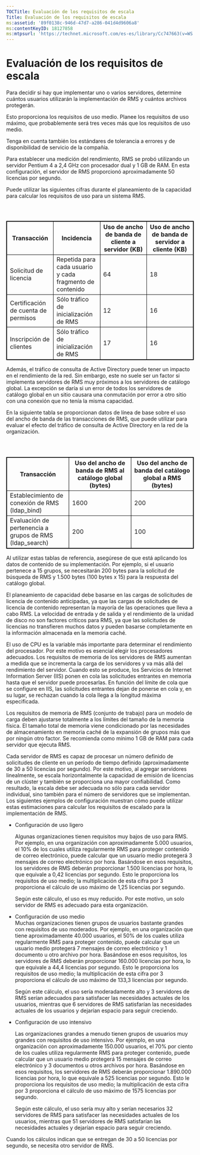```yaml
---
TOCTitle: Evaluación de los requisitos de escala
Title: Evaluación de los requisitos de escala
ms:assetid: '89f0138c-946d-47d7-a286-041d4d9606a8'
ms:contentKeyID: 18127858
ms:mtpsurl: 'https://technet.microsoft.com/es-es/library/Cc747663(v=WS.10)'
---
```


Evaluación de los requisitos de escala
======================================

Para decidir si hay que implementar uno o varios servidores, determine cuántos usuarios utilizarán la implementación de RMS y cuántos archivos protegerán.

Esto proporciona los requisitos de uso medio. Planee los requisitos de uso máximo, que probablemente será tres veces más que los requisitos de uso medio.

Tenga en cuenta también los estándares de tolerancia a errores y de disponibilidad de servicio de la compañía.

Para establecer una medición del rendimiento, RMS se probó utilizando un servidor Pentium 4 a 2,4 GHz con procesador dual y 1 GB de RAM. En esta configuración, el servidor de RMS proporcionó aproximadamente 50 licencias por segundo.

Puede utilizar las siguientes cifras durante el planeamiento de la capacidad para calcular los requisitos de uso para un sistema RMS.

###  

 
<p> </p>
<table style="border:1px solid black;">
<colgroup>
<col width="25%" />
<col width="25%" />
<col width="25%" />
<col width="25%" />
</colgroup>
<thead>
<tr class="header">
<th style="border:1px solid black;" >Transacción</th>
<th style="border:1px solid black;" >Incidencia</th>
<th style="border:1px solid black;" >Uso de ancho de banda de cliente a servidor (KB)</th>
<th style="border:1px solid black;" >Uso de ancho de banda de servidor a cliente (KB)</th>
</tr>
</thead>
<tbody>
<tr class="odd">
<td style="border:1px solid black;">Solicitud de licencia</td>
<td style="border:1px solid black;">Repetida para cada usuario y cada fragmento de contenido</td>
<td style="border:1px solid black;">64</td>
<td style="border:1px solid black;">18</td>
</tr>
<tr class="even">
<td style="border:1px solid black;">Certificación de cuenta de permisos</td>
<td style="border:1px solid black;">Sólo tráfico de inicialización de RMS</td>
<td style="border:1px solid black;">12</td>
<td style="border:1px solid black;">16</td>
</tr>
<tr class="odd">
<td style="border:1px solid black;">Inscripción de clientes</td>
<td style="border:1px solid black;">Sólo tráfico de inicialización de RMS</td>
<td style="border:1px solid black;">17</td>
<td style="border:1px solid black;">16</td>
</tr>
</tbody>
</table>
  
Además, el tráfico de consulta de Active Directory puede tener un impacto en el rendimiento de la red. Sin embargo, este no suele ser un factor si implementa servidores de RMS muy próximos a los servidores de catálogo global. La excepción se daría si un error de todos los servidores de catálogo global en un sitio causara una conmutación por error a otro sitio con una conexión que no tenía la misma capacidad.
  
En la siguiente tabla se proporcionan datos de línea de base sobre el uso del ancho de banda de las transacciones de RMS, que puede utilizar para evaluar el efecto del tráfico de consulta de Active Directory en la red de la organización.
  
###  

 
<p> </p>
<table style="border:1px solid black;">
<colgroup>
<col width="33%" />
<col width="33%" />
<col width="33%" />
</colgroup>
<thead>
<tr class="header">
<th style="border:1px solid black;" >Transacción</th>
<th style="border:1px solid black;" >Uso del ancho de banda de RMS al catálogo global (bytes)</th>
<th style="border:1px solid black;" >Uso del ancho de banda del catálogo global a RMS (bytes)</th>
</tr>
</thead>
<tbody>
<tr class="odd">
<td style="border:1px solid black;">Establecimiento de conexión de RMS (ldap_bind)</td>
<td style="border:1px solid black;">1600</td>
<td style="border:1px solid black;">200</td>
</tr>
<tr class="even">
<td style="border:1px solid black;">Evaluación de pertenencia a grupos de RMS (ldap_search)</td>
<td style="border:1px solid black;">200</td>
<td style="border:1px solid black;">100</td>
</tr>
</tbody>
</table>
  
Al utilizar estas tablas de referencia, asegúrese de que está aplicando los datos de contenido de su implementación. Por ejemplo, si el usuario pertenece a 15 grupos, se necesitarán 200 bytes para la solicitud de búsqueda de RMS y 1.500 bytes (100 bytes x 15) para la respuesta del catálogo global.
  
El planeamiento de capacidad debe basarse en las cargas de solicitudes de licencia de contenido anticipadas, ya que las cargas de solicitudes de licencia de contenido representan la mayoría de las operaciones que lleva a cabo RMS. La velocidad de entrada y de salida y el rendimiento de la unidad de disco no son factores críticos para RMS, ya que las solicitudes de licencias no transfieren muchos datos y pueden basarse completamente en la información almacenada en la memoria caché.
  
El uso de CPU es la variable más importante para determinar el rendimiento del procesador. Por este motivo es esencial elegir los procesadores adecuados. Los requisitos de memoria de los servidores de RMS aumentan a medida que se incrementa la carga de los servidores y va más allá del rendimiento del servidor. Cuando esto se produce, los Servicios de Internet Information Server (IIS) ponen en cola las solicitudes entrantes en memoria hasta que el servidor puede procesarlas. En función del límite de cola que se configure en IIS, las solicitudes entrantes dejan de ponerse en cola y, en su lugar, se rechazan cuando la cola llega a la longitud máxima especificada.
  
Los requisitos de memoria de RMS (conjunto de trabajo) para un modelo de carga deben ajustarse totalmente a los límites del tamaño de la memoria física. El tamaño total de memoria viene condicionado por las necesidades de almacenamiento en memoria caché de la expansión de grupos más que por ningún otro factor. Se recomienda como mínimo 1 GB de RAM para cada servidor que ejecuta RMS.
  
Cada servidor de RMS es capaz de procesar un número definido de solicitudes de cliente en un período de tiempo definido (aproximadamente de 30 a 50 licencias por segundo). Por este motivo, al agregar servidores linealmente, se escala horizontalmente la capacidad de emisión de licencias de un clúster y también se proporciona una mayor confiabilidad. Como resultado, la escala debe ser adecuada no sólo para cada servidor individual, sino también para el número de servidores que se implementan. Los siguientes ejemplos de configuración muestran cómo puede utilizar estas estimaciones para calcular los requisitos de escalado para la implementación de RMS.
  
-   Configuración de uso ligero  

    Algunas organizaciones tienen requisitos muy bajos de uso para RMS. Por ejemplo, en una organización con aproximadamente 5.000 usuarios, el 10% de los cuales utiliza regularmente RMS para proteger contenido de correo electrónico, puede calcular que un usuario medio protegerá 3 mensajes de correo electrónico por hora. Basándose en esos requisitos, los servidores de RMS deberán proporcionar 1.500 licencias por hora, lo que equivale a 0,42 licencias por segundo. Esto le proporciona los requisitos de uso medio; la multiplicación de esta cifra por 3 proporciona el cálculo de uso máximo de 1,25 licencias por segundo.  

    Según este cálculo, el uso es muy reducido. Por este motivo, un solo servidor de RMS es adecuado para esta organización.  

-   Configuración de uso medio  
    Muchas organizaciones tienen grupos de usuarios bastante grandes con requisitos de uso moderados. Por ejemplo, en una organización que tiene aproximadamente 40.000 usuarios, el 50% de los cuales utiliza regularmente RMS para proteger contenido, puede calcular que un usuario medio protegerá 7 mensajes de correo electrónico y 1 documento u otro archivo por hora. Basándose en esos requisitos, los servidores de RMS deberán proporcionar 160.000 licencias por hora, lo que equivale a 44,4 licencias por segundo. Esto le proporciona los requisitos de uso medio; la multiplicación de esta cifra por 3 proporciona el cálculo de uso máximo de 133,3 licencias por segundo.  

    Según este cálculo, el uso sería moderadamente alto y 3 servidores de RMS serían adecuados para satisfacer las necesidades actuales de los usuarios, mientras que 6 servidores de RMS satisfarían las necesidades actuales de los usuarios y dejarían espacio para seguir creciendo.  

-   Configuración de uso intensivo  

    Las organizaciones grandes a menudo tienen grupos de usuarios muy grandes con requisitos de uso intensivo. Por ejemplo, en una organización con aproximadamente 150.000 usuarios, el 70% por ciento de los cuales utiliza regularmente RMS para proteger contenido, puede calcular que un usuario medio protegerá 15 mensajes de correo electrónico y 3 documentos u otros archivos por hora. Basándose en esos requisitos, los servidores de RMS deberán proporcionar 1.890.000 licencias por hora, lo que equivale a 525 licencias por segundo. Esto le proporciona los requisitos de uso medio; la multiplicación de esta cifra por 3 proporciona el cálculo de uso máximo de 1575 licencias por segundo. 

    Según este cálculo, el uso sería muy alto y serían necesarios 32 servidores de RMS para satisfacer las necesidades actuales de los usuarios, mientras que 51 servidores de RMS satisfarían las necesidades actuales y dejarían espacio para seguir creciendo.
  
Cuando los cálculos indican que se entregan de 30 a 50 licencias por segundo, se necesita otro servidor de RMS.